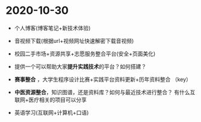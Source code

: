 # 2020-10-30

- 个人博客(博客笔记+新技术体验)  

- 音视频下载(根据url+视频网址快速解密下载音视频) 

- 校园二手市场+资源共享+志愿服务整合平台(安全+页面美化)
- 提供一个可以帮助大家**提升实践技术**的平台？如何搭建？
- **赛事整合** ，大学生程序设计比赛+实践平台资料更新+历年资料整合 （key）
- **中医资源整合**，知识图谱，还是资料库？如何与最近技术进行整合？ 有什么互联网+医疗相关的项目可以分享
- 英语学习(互联网+计算机+口语)